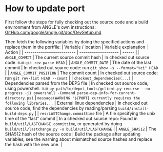 # How to update port
First follow the steps for fully checking out the source code and a build environment from ANGLE's own instructions: [GitHub.com/google/angle.git/doc/DevSetup.md](https://github.com/google/angle/blob/main/doc/DevSetup.md)

Then fetch the following variables by doing the specified actions and replace them in the portfile:
| Variable / location | Variable explanation | Action |
| -------------------------- | -------------------- | ------ |
| `ANGLE_COMMIT` | The current source commit hash | In checked out source code: run `git rev-parse HEAD` |
| `ANGLE_COMMIT_DATE` | The date of the last commit | In checked out source code: run `git show -s --format="%ci" HEAD` |
| `ANGLE_COMMIT_POSITION` | The commit count | In checked out source code: run `git rev-list HEAD --count` |
| `checkout_dependencies(...)` | Dependencies parsed from the DEPS file | In checked out source code, using powershell: run `py path/to/depot_tools/gclient.py recurse --no-progress -j1 powershell -Command parse-dep-info-for-current-directory.ps1`
| `message(WARNING "${PORT} currently requires the following libraries...` | External linux dependencies | In checked out source code, find the dependencies by reading/parsing `build/install-build-deps.py` |
| `res/LASTChange.committime` file | A file specifying the unix time of the "last" commit | In a checked out source repo: Found in `build/util/LASTCHANGE.committime`, or generated by doing `build/util/lastchange.py -o build/util/LASTCHANGE` |
| `ANGLE_SHA512` | The SHA512 hash of the source code | Build the package after updating variables, see the warning about mismatched source hashes and replace the hash with the new one. |

